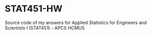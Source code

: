 # STAT451-HW
Source code of my answers for Applied Statistics for Engineers and Scientists I (STAT451) - APCS HCMUS 
